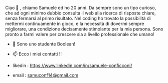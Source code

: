 Ciao 👋 , chiamo Samuele ed ho 20 anni. Da sempre sono un tipo curioso, che ad ogni minimo dubbio consulta il web alla ricerca di risposte chiare, senza fermarsi al primo risultato. Nel coding ho trovato la possibilità di mettermi continuamente in gioco, e la necessità di dovermi sempre migliorare, una condizione decisamente stimolante per la mia persona. Sono pronto a farmi valere per crescere sia a livello professionale che umano!

- 🔭 Sono uno studente Boolean!

- 📫 Ecco i miei contatti !!
 - likedin : https://www.linkedin.com/in/samuele-conficconi/
 - email : samuconf14@gmail.com

